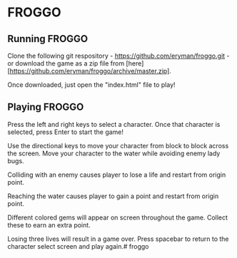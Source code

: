 # FROGGO

## Running FROGGO

Clone the following git respository - https://github.com/eryman/froggo.git - or download the game as a zip file from [here][https://github.com/eryman/froggo/archive/master.zip].

Once downloaded, just open the "index.html" file to play!

## Playing FROGGO 

Press the left and right keys to select a character.  Once that character is selected, press Enter to start the game!

Use the directional keys to move your character from block to block across the screen.  Move your character to the water while avoiding enemy lady bugs.

Colliding with an enemy causes player to lose a life and restart from origin point.

Reaching the water causes player to gain a point and restart from origin point.

Different colored gems will appear on screen throughout the game.  Collect these to earn an extra point.

Losing three lives will result in a game over.  Press spacebar to return to the character select screen and play again.# froggo
